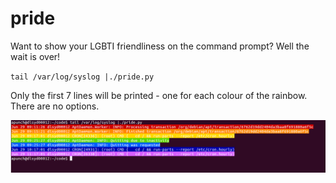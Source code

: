 # pride

Want to show your LGBTI friendliness on the command prompt? Well the wait is over!

`tail /var/log/syslog |./pride.py`

Only the first 7 lines will be printed - one for each colour of the rainbow. There are no options.

![Screenshot](https://raw.githubusercontent.com/teambob/pride/master/screenshot.png)
